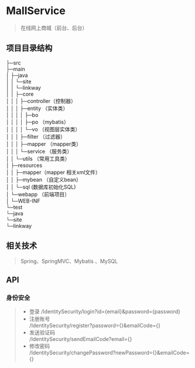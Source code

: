 # MallService
> 在线网上商城（前台、后台） 

## 项目目录结构  
├─src  
  ├─main  
  │  ├─java  
  │  │  └─site  
  │  │      └─linkway  
  │  │          ├─core  
  │  │          │  ├─controller（控制器）  
  │  │          │  ├─entity  （实体类）  
  │  │          │  │  ├─bo    
  │  │          │  │  ├─po  （mybatis）    
  │  │          │  │  └─vo  （视图层实体类）  
  │  │          │  ├─filter  （过滤器）  
  │  │          │  ├─mapper  （mapper类）  
  │  │          │  └─service （服务类）  
  │  │          └─utils  （常用工具类）  
  │  ├─resources  
  │  │  ├─mapper（mapper 相关xml文件）  
  │  │  ├─mybean  （自定义bean）    
  │  │  └─sql   (数据库初始化SQL)   
  │  └─webapp  （前端项目）  
  │      └─WEB-INF  
  └─test  
      └─java  
          └─site  
              └─linkway  

## 相关技术  
> Spring、SpringMVC、Mybatis 、MySQL  
## API  
### 身份安全
> * 登录
> /IdentitySecurity/login?id={email}&password={password}  
> * 注册账号  
> /IdentitySecurity/register?password={}&emailCode={}  
> * 发送验证码  
> /IdentitySecurity/sendEmailCode?email={}  
> * 修改密码  
> /IdentitySecurity/changePassword?newPassword={}&emailCode={}  
 

